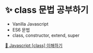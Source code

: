 # ✨ class 문법 공부하기

- Vanilla Javascript
- ES6 문법
- class, constructor, extend, super

[🔮 Javascript [class] 이해하기](https://velog.io/@bomvomsss/Javascript-class-%EC%9D%B4%ED%95%B4%ED%95%98%EA%B8%B0)